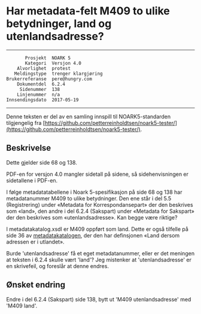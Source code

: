 Har metadata-felt M409 to ulike betydninger, land og utenlandsadresse?
======================================================================

 ------------------  ---------------------------------
           Prosjekt  NOARK 5
           Kategori  Versjon 4.0
        Alvorlighet  protest
       Meldingstype  trenger klargjøring
    Brukerreferanse  pere@hungry.com
        Dokumentdel  6.2.4
         Sidenummer  138
        Linjenummer  n/a
    Innsendingsdato  2017-05-19
 ------------------  ---------------------------------

Denne teksten er del av en samling innspill til NOARK5-standarden
tilgjengelig fra [https://github.com/petterreinholdtsen/noark5-tester/](https://github.com/petterreinholdtsen/noark5-tester/).

Beskrivelse
-----------

Dette gjelder side 68 og 138.

PDF-en for versjon 4.0 mangler sidetall på sidene, så sidehenvisningen
er sidetallene i PDF-en.

I følge metadatatabellene i Noark 5-spesifikasjon på side 68 og 138
har metadatanummer M409 to ulike betydninger.  Den ene står i del 5.5
(Registrering) under «Metadata for Korrespondansepart» der den
beskrives som «land», den andre i del 6.2.4 (Sakspart) under «Metadata
for Sakspart» der den beskrives som «utenlandsadresse».  Kan begge
være riktige?

I metadatakatalog.xsdl er M409 oppført som land.  Dette er også
tilfelle på side 36 av
[metadatakatalogen](http://arkivverket.no/arkivverket/content/download/20785/188326/version/1/file/pdf.pdf),
der den har definsjonen «Land dersom adressen er i utlandet».

Burde 'utenlandsadresse' få et eget metadatanummer, eller er det
meningen at teksten i 6.2.4 skulle vært 'land'?  Jeg mistenker at
'utenlandsadresse' er en skrivefeil, og foreslår at denne endres.

Ønsket endring
--------------

Endre i del 6.2.4 (Sakspart) side 138, bytt ut 'M409
utenlandsadresse' med 'M409 land'.

